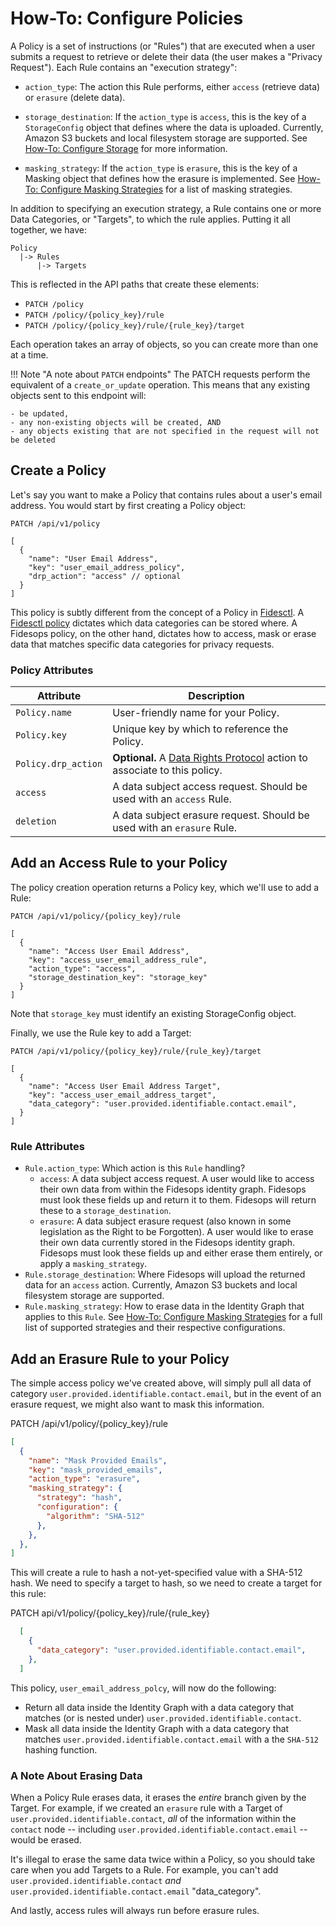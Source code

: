 # How-To: Configure Policies


A Policy is a set of instructions (or "Rules") that are executed when a user submits a request to retrieve or delete their data (the user makes a "Privacy Request"). Each Rule contains an "execution strategy":

* `action_type`: The action this Rule performs, either `access` (retrieve data) or `erasure` (delete data).

* `storage_destination`: If the `action_type` is `access`, this is the key of a `StorageConfig` object that defines where the data is uploaded.  Currently, Amazon S3 buckets and local filesystem storage are supported. See [How-To: Configure Storage](storage.md) for more information.

* `masking_strategy`: If the `action_type` is `erasure`, this is the key of a Masking object that defines how the erasure is implemented. See [How-To: Configure Masking Strategies](masking_strategies.md) for a list of masking strategies. 

In addition to specifying an execution strategy, a Rule contains one or more Data Categories, or "Targets", to which the rule applies. Putting it all together, we have:
```
Policy
  |-> Rules
      |-> Targets
```

This is reflected in the API paths that create these elements:

* `PATCH /policy`
* `PATCH /policy/{policy_key}/rule`
* `PATCH /policy/{policy_key}/rule/{rule_key}/target`

Each operation takes an array of objects, so you can create more than one at a time. 

!!! Note "A note about `PATCH` endpoints"
    The PATCH requests perform the equivalent of a `create_or_update` operation. This means that any existing objects sent to this endpoint will:

    - be updated,
    - any non-existing objects will be created, AND
    - any objects existing that are not specified in the request will not be deleted


## Create a Policy

Let's say you want to make a Policy that contains rules about a user's email address. You would start by first creating a Policy object:

```
PATCH /api/v1/policy

[
  {
    "name": "User Email Address",
    "key": "user_email_address_policy",
    "drp_action": "access" // optional
  }
]
```
This policy is subtly different from the concept of a Policy in [Fidesctl](https://github.com/ethyca/fides). A [Fidesctl policy](https://ethyca.github.io/fides/language/resources/policy/) dictates which data categories can be stored where. A Fidesops policy, on the other hand, dictates how to access, mask or erase data that matches specific data categories for privacy requests.

### Policy Attributes
| Attribute | Description |
|---|---|
| `Policy.name` | User-friendly name for your Policy. |
| `Policy.key` | Unique key by which to reference the Policy. |
| `Policy.drp_action` | <b>Optional.</b> A [Data Rights Protocol](./data_rights_protocol.md) action to associate to this policy. |
| `access` | A data subject access request. Should be used with an `access` Rule. |
| `deletion` | A data subject erasure request. Should be used with an `erasure` Rule. |

## Add an Access Rule to your Policy
The policy creation operation returns a Policy key, which we'll use to add a Rule:

```
PATCH /api/v1/policy/{policy_key}/rule

[
  {
    "name": "Access User Email Address",
    "key": "access_user_email_address_rule",
    "action_type": "access",
    "storage_destination_key": "storage_key"
  }
]
```

Note that `storage_key` must identify an existing StorageConfig object.

Finally, we use the Rule key to add a Target:

```
PATCH /api/v1/policy/{policy_key}/rule/{rule_key}/target

[
  {
    "name": "Access User Email Address Target",
    "key": "access_user_email_address_target",
    "data_category": "user.provided.identifiable.contact.email",
  }
]
```

### Rule Attributes
- `Rule.action_type`: Which action is this `Rule` handling?
  - `access`: A data subject access request. A user would like to access their own data from within the Fidesops identity graph. Fidesops must look these fields up and return it to them. Fidesops will return these to a `storage_destination`.
  - `erasure`: A data subject erasure request (also known in some legislation as the Right to be Forgotten). A user would like to erase their own data currently stored in the Fidesops identity graph. Fidesops must look these fields up and either erase them entirely, or apply a `masking_strategy`.
- `Rule.storage_destination`: Where Fidesops will upload the returned data for an `access` action. Currently, Amazon S3 buckets and local filesystem storage are supported.
- `Rule.masking_strategy`: How to erase data in the Identity Graph that applies to this `Rule`. See [How-To: Configure Masking Strategies](masking_strategies.md) for a full list of supported strategies and their respective configurations.

## Add an Erasure Rule to your Policy
The simple access policy we've created above, will simply pull all data of category `user.provided.identifiable.contact.email`, but in the event of an erasure request, we might also want to mask this information. 

PATCH /api/v1/policy/{policy_key}/rule
```json
[
  {
    "name": "Mask Provided Emails",
    "key": "mask_provided_emails",
    "action_type": "erasure",
    "masking_strategy": {
      "strategy": "hash",
      "configuration": {
        "algorithm": "SHA-512"
      },
    },
  },
]
```
This will create a rule to hash a not-yet-specified value with a SHA-512 hash. We need to specify a target to hash, so we need to create a target for this rule:

PATCH api/v1/policy/{policy_key}/rule/{rule_key}
```json
  [
    {
      "data_category": "user.provided.identifiable.contact.email",
    },
  ]
```

This policy, `user_email_address_polcy`, will now do the following:
- Return all data inside the Identity Graph with a data category that matches (or is nested under) `user.provided.identifiable.contact`.
- Mask all data inside the Identity Graph with a data category that matches `user.provided.identifiable.contact.email` with a the `SHA-512` hashing function.

### A Note About Erasing Data

When a Policy Rule erases data, it erases the _entire_ branch given by the Target. For example, if we created an `erasure` rule with a Target of `user.provided.identifiable.contact`, _all_ of the information within the `contact` node -- including `user.provided.identifiable.contact.email` -- would be erased.

It's illegal to erase the same data twice within a Policy, so you should take care when you add Targets to a Rule. For example, you can't add `user.provided.identifiable.contact` _and_ `user.provided.identifiable.contact.email`
"data_category". 

And lastly, access rules will always run before erasure rules. 

